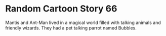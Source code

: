 # Random Cartoon Story 66

Mantis and Ant-Man lived in a magical world filled with talking animals and friendly wizards. They had a pet talking parrot named Bubbles.